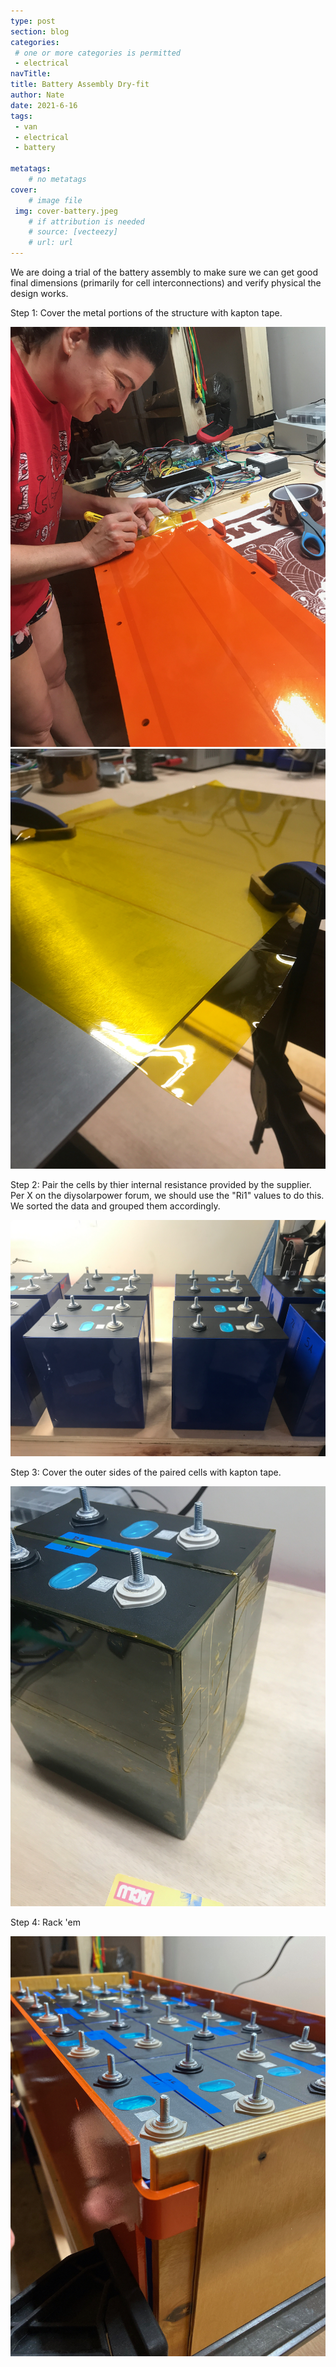 ```yaml
---
type: post
section: blog
categories: 
 # one or more categories is permitted
 - electrical
navTitle: 
title: Battery Assembly Dry-fit
author: Nate
date: 2021-6-16
tags:
 - van
 - electrical
 - battery
 
metatags:
	# no metatags
cover: 
	# image file
 img: cover-battery.jpeg
	# if attribution is needed
	# source: [vecteezy]
	# url: url
---
```


We are doing a trial of the battery assembly to make sure we can get good final dimensions (primarily for cell interconnections) and verify physical the design works.

Step 1:  Cover the metal portions of the structure with kapton tape.

![](kapton-sides.jpeg)
![](kapton-bottom.jpeg)

Step 2:  Pair the cells by thier internal resistance provided by the supplier.  Per X on the diysolarpower forum, we should use the "Ri1" values to do this.  We sorted the data and grouped them accordingly.

![](paired-cells.jpeg)

Step 3:  Cover the outer sides of the paired cells with kapton tape.

![](kapton-cells.jpeg)

Step 4:  Rack 'em

![](full-battery.jpeg)

